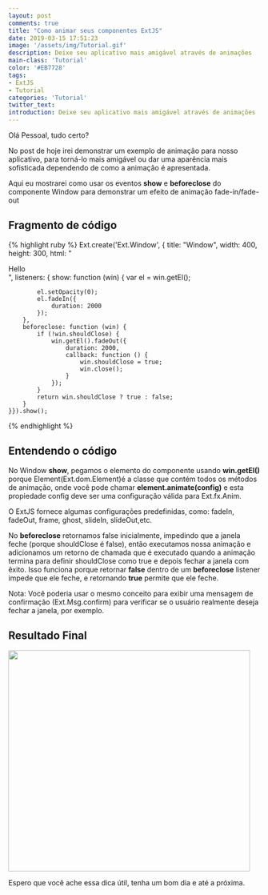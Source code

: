 ```yaml
---
layout: post
comments: true
title: "Como animar seus componentes ExtJS"
date: 2019-03-15 17:51:23
image: '/assets/img/Tutorial.gif'
description: Deixe seu aplicativo mais amigável através de animações
main-class: 'Tutorial'
color: '#EB7728'
tags:
- ExtJS
- Tutorial
categories: 'Tutorial'
twitter_text:
introduction: Deixe seu aplicativo mais amigável através de animações
--- 
```


Olá Pessoal, tudo certo?

No post de hoje irei demonstrar um exemplo de animação para nosso aplicativo, para torná-lo mais amigável ou dar uma aparência mais sofisticada dependendo de como a animação é apresentada.

Aqui eu mostrarei como usar os eventos **show** e **beforeclose** do componente Window para demonstrar um efeito de animação fade-in/fade-out

## Fragmento de código

{% highlight ruby %}
Ext.create('Ext.Window', {
    title: "Window",
    width: 400,
    height: 300,
    html: "<div id='example'>Hello</div> ",
    listeners: {
        show: function (win) {
            var el = win.getEl();
 
            el.setOpacity(0);
            el.fadeIn({
                duration: 2000
            });
        },
        beforeclose: function (win) {
            if (!win.shouldClose) {
                win.getEl().fadeOut({
                    duration: 2000,
                    callback: function () {
                        win.shouldClose = true;
                        win.close();
                    }
                });
            }
            return win.shouldClose ? true : false;
        }
    }}).show();
{% endhighlight %}
## Entendendo o código

No Window **show**, pegamos o elemento do componente usando **win.getEI()** porque Element(Ext.dom.Element)é a classe que contém todos os métodos de animação, onde você pode chamar **element.animate(config)** e esta propiedade  config deve ser uma configuração válida para Ext.fx.Anim.

O ExtJS fornece algumas configurações predefinidas, como: fadeIn, fadeOut, frame, ghost, slideIn, slideOut,etc.

No **beforeclose** retornamos false inicialmente, impedindo que a janela feche (porque shouldClose é false), então executamos nossa animação e adicionamos um retorno de chamada que é executado quando a animação termina para definir shouldClose como true e depois fechar a janela com êxito. 
Isso funciona porque retornar **false** dentro de um **beforeclose** listener impede que ele feche, e retornando **true** permite que ele feche.

Nota: Você poderia usar o mesmo conceito para exibir uma mensagem de confirmação (Ext.Msg.confirm) para verificar se o usuário realmente deseja fechar a janela, por exemplo.

## Resultado Final 

<img src="https://www.sencha.com/wp-content/uploads/2018/10/image1.gif" alt="" width="483" height="442" class="aligncenter size-full wp-image-30915">


Espero que você ache essa dica útil, tenha um bom dia e até a próxima.